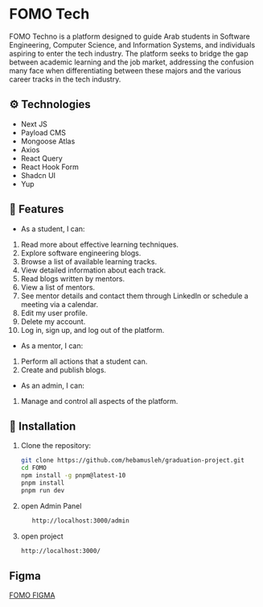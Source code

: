 # FOMO Tech

FOMO Techno is a platform designed to guide Arab students in Software Engineering, Computer Science, and Information Systems, and individuals aspiring to enter the tech industry. The platform seeks to bridge the gap between academic learning and the job market, addressing the confusion many face when differentiating between these majors and the various career tracks in the tech industry.

## ⚙️ Technologies 
- Next JS
- Payload CMS
- Mongoose Atlas
- Axios
- React Query
- React Hook Form
- Shadcn UI
- Yup

## 🚀 Features

-  As a student, I can:
  1. Read more about effective learning techniques.
  2. Explore software engineering blogs.
  3. Browse a list of available learning tracks.
  4. View detailed information about each track.
  5. Read blogs written by mentors.
  6. View a list of mentors.
  7. See mentor details and contact them through LinkedIn or schedule a meeting via a calendar.
  8. Edit my user profile.
  9. Delete my account.
  10. Log in, sign up, and log out of the platform.

- As a mentor, I can:
1. Perform all actions that a student can.
2. Create and publish blogs.

- As an admin, I can:
 1. Manage and control all aspects of the platform.
    
## 📂 Installation

1. Clone the repository:
   ```bash
   git clone https://github.com/hebamusleh/graduation-project.git
   cd FOMO
   npm install -g pnpm@latest-10
   pnpm install
   pnpm run dev
   ```
2. open Admin Panel

   ```bash
      http://localhost:3000/admin
   ```

3. open project
   ```bash
   http://localhost:3000/
   ```

## Figma

[FOMO FIGMA](https://www.figma.com/design/wSHkHxzXcFh9L9uRad08dN/FOMO-Tech?node-id=0-1&p=f&t=59xVQuiddTscrX6o-0)
